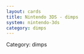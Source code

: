 ```yaml
---
layout: cards
title: Nintendo 3DS - dimps
system: nintendo-3ds
category: dimps
---
```

<div class="alert alert-secondary mb-4"><span class="i18n innerHTML-category">Category: </span><span class="i18n innerHTML-cat-dimps">dimps</span></div>
